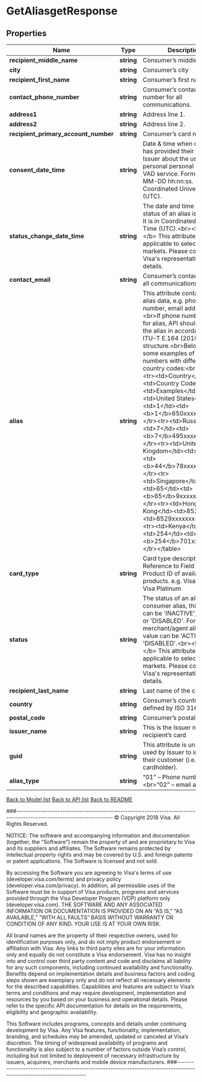 # GetAliasgetResponse

## Properties
Name | Type | Description | Notes
------------ | ------------- | ------------- | -------------
**recipient_middle_name** | **string** | Consumer’s middle name. | [optional] 
**city** | **string** | Consumer’s city | 
**recipient_first_name** | **string** | Consumer’s first name. | 
**contact_phone_number** | **string** | Consumer’s contact phone number for all communications. | [optional] 
**address1** | **string** | Address line 1. | [optional] 
**address2** | **string** | Address line 2. | [optional] 
**recipient_primary_account_number** | **string** | Consumer’s card number | 
**consent_date_time** | **string** | Date &amp; time when consumer has provided their consent to Issuer about the use of their personal personal data for VAD service. Format: YYYY-MM-DD hh:nn:ss. &lt;br&gt;It is in Coordinated Universal Time (UTC). | 
**status_change_date_time** | **string** | The date and time when the status of an alias is changed.  It is in Coordinated Universal Time (UTC).&lt;br&gt;&lt;b&gt;Note:&lt;/b&gt; This attribute is only applicable to selective markets. Please contact Visa&#39;s representative for details. | [optional] 
**contact_email** | **string** | Consumer’s contact email for all communications. | [optional] 
**alias** | **string** | This attribute contains the alias data, e.g. phone number, email address, etc.  &lt;br&gt;If phone number is used for alias, API should return the alias in accordance with ITU-T E.164 (2010) number structure.&lt;br&gt;Below are some examples of phone numbers with different country codes:&lt;br&gt;&lt;table&gt;&lt;tr&gt;&lt;td&gt;Country&lt;/td&gt;&lt;td&gt;Country Code&lt;/td&gt;&lt;td&gt;Examples&lt;/td&gt;&lt;tr&gt;&lt;td&gt;United States&lt;/td&gt;&lt;td&gt;1&lt;/td&gt;&lt;td&gt;&lt;b&gt;1&lt;/b&gt;650xxxxxxx&lt;/td&gt;&lt;/tr&gt;&lt;tr&gt;&lt;td&gt;Russia&lt;/td&gt;&lt;td&gt;7&lt;/td&gt;&lt;td&gt;&lt;b&gt;7&lt;/b&gt;495xxxxxxx&lt;/td&gt;&lt;/tr&gt;&lt;tr&gt;&lt;td&gt;United Kingdom&lt;/td&gt;&lt;td&gt;44&lt;/td&gt;&lt;td&gt;&lt;b&gt;44&lt;/b&gt;78xxxxxxxx&lt;/td&gt;&lt;/tr&gt;&lt;tr&gt;&lt;td&gt;Singapore&lt;/td&gt;&lt;td&gt;65&lt;/td&gt;&lt;td&gt;&lt;b&gt;65&lt;/b&gt;9xxxxxxx&lt;/td&gt;&lt;/tr&gt;&lt;tr&gt;&lt;td&gt;Hong Kong&lt;/td&gt;&lt;td&gt;852&lt;/td&gt;&lt;td&gt;8529xxxxxxx&lt;/td&gt;&lt;/tr&gt;&lt;tr&gt;&lt;td&gt;Kenya&lt;/td&gt;&lt;td&gt;254&lt;/td&gt;&lt;td&gt;&lt;b&gt;254&lt;/b&gt;701xxxxxx&lt;/td&gt;&lt;/tr&gt;&lt;/table&gt; | 
**card_type** | **string** | Card type description. Reference to Field 62.23—Product ID of available card products. e.g. Visa Classic, Visa Platinum | 
**status** | **string** | The status of an alias.  For consumer alias, this value can be &#39;INACTIVE&#39;, &#39;ACTIVE&#39;, or &#39;DISABLED&#39;.  For merchant/agent alias, this value can be &#39;ACTIVE&#39; or &#39;DISABLED&#39;.&lt;br&gt;&lt;b&gt;Note:&lt;/b&gt; This attribute is only applicable to selective markets.  Please contact Visa&#39;s representative for details. | [optional] 
**recipient_last_name** | **string** | Last name of the consumer. | 
**country** | **string** | Consumer’s country code as defined by ISO 3166. | 
**postal_code** | **string** | Consumer’s postal code | [optional] 
**issuer_name** | **string** | This is the Issuer name of recipient’s card | 
**guid** | **string** | This attribute is uniquely used by Issuer to identify their customer (i.e. consumer cardholder). | 
**alias_type** | **string** | “01” – Phone number &lt;br&gt;“02” – email address | 

[Back to Model list](../../README.md#documentation-for-models)          [Back to API list](../../README.md#documentation-for-api-endpoints)          [Back to README](../../README.md)



###----------------------------------------------------------------------------------------------------------------------
© Copyright 2018 Visa. All Rights Reserved.

NOTICE: The software and accompanying information and documentation (together, the “Software”) remain the property of
and are proprietary to Visa and its suppliers and affiliates. The Software remains protected by intellectual property
rights and may be covered by U.S. and foreign patents or patent applications. The Software is licensed and not sold.

By accessing the Software you are agreeing to Visa's terms of use (developer.visa.com/terms) and privacy policy (developer.visa.com/privacy).
In addition, all permissible uses of the Software must be in support of Visa products, programs and services provided
through the Visa Developer Program (VDP) platform only (developer.visa.com). THE SOFTWARE AND ANY ASSOCIATED
INFORMATION OR DOCUMENTATION IS PROVIDED ON AN “AS IS,” “AS AVAILABLE,” “WITH ALL FAULTS” BASIS WITHOUT WARRANTY OR
CONDITION OF ANY KIND. YOUR USE IS AT YOUR OWN RISK.

All brand names are the property of their respective owners, used for identification purposes only, and do not imply
product endorsement or affiliation with Visa. Any links to third party sites are for your information only and equally
do not constitute a Visa endorsement. Visa has no insight into and control over third party content and code and disclaims
all liability for any such components, including continued availability and functionality. Benefits depend on implementation
details and business factors and coding steps shown are exemplary only and do not reflect all necessary elements for the
described capabilities. Capabilities and features are subject to Visa’s terms and conditions and may require development,
implementation and resources by you based on your business and operational details. Please refer to the specific
API documentation for details on the requirements, eligibility and geographic availability.

This Software includes programs, concepts and details under continuing development by Visa. Any Visa features,
functionality, implementation, branding, and schedules may be amended, updated or canceled at Visa’s discretion.
The timing of widespread availability of programs and functionality is also subject to a number of factors outside Visa’s control,
including but not limited to deployment of necessary infrastructure by issuers, acquirers, merchants and mobile device manufacturers.
###----------------------------------------------------------------------------------------------------------------------